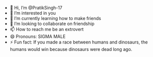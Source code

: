 - 👋 Hi, I’m @PratikSingh-17
- 👀 I’m interested in you
- 🌱 I’m currently learning how to make friends
- 💞️ I’m looking to collaborate on friendship
- 📫 How to reach me be an extrovert
- 😄 Pronouns: SIGMA MALE
- ⚡ Fun fact: If you made a race between humans and dinosaurs, the humans would win because dinosaurs were dead long ago.

<!---
PratikSingh-17/PratikSingh-17 is a ✨ special ✨ repository because its `README.md` (this file) appears on your GitHub profile.
You can click the Preview link to take a look at your changes.
--->
